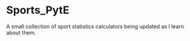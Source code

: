 # Sports_PytE
A small collection of sport statistics calculators being updated as I learn about them.
